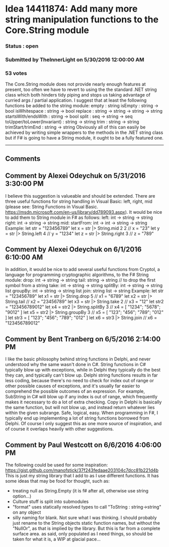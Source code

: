 # Idea 14411874: Add many more string manipulation functions to the Core.String module #

### Status : open

### Submitted by TheInnerLight on 5/30/2016 12:00:00 AM

### 53 votes

The Core.String module does not provide nearly enough features at present, too often we have to revert to using the the standard .NET string class which both hinders tidy piping and stops us taking advantage of curried args / partial application.
I suggest that at least the following functions be added to the string module:
empty : string
isEmpty : string -> bool
isWhitespace : string -> bool
replace : string -> string -> string -> string
startsWith/endsWith : string -> bool
split : seq<char> -> string -> seq<string>
toUpper/toLower(Invariant) : string -> string
trim : string -> string
trimStart/trimEnd : string -> string
Obviously all of this can easily be achieved by writing simple wrappers to the methods in the .NET string class but if F# is going to have a String module, it ought to be a fully featured one.


------------------------
## Comments


## Comment by Alexei Odeychuk on 5/31/2016 3:30:00 PM
I believe this suggestion is valueable and should be extended. There are three useful functions for string handling in Visual Basic: left, right, mid (please see: String Functions in Visual Basic. https://msdn.microsoft.com/en-us/library/dd789093.aspx).
It would be nice to add them to String module in F# as follows:
left: int -> string -> string
right: int -> string -> string
mid: startFrom: int -> int -> string -> string
Example:
let str = "123456789"
let x = str |> String.mid 2 2 // x = "23"
let y = str |> String.left 4 // y = "1234"
let z = str |> String.right 3 // z = "789"


## Comment by Alexei Odeychuk on 6/1/2016 6:10:00 AM
In addition, it would be nice to add several useful functions from Cryptol, a language for programming cryptographic algorithms, to the F# String module:
drop: int -> string -> string
tail: string -> string // to drop the first symbol from a string
take: int -> string -> string
splitBy: int -> string -> string list
groupBy: int -> string -> string list
join: string list -> string
Example:
let str = "123456789"
let x1 = str |> String.drop 5 // x1 = "6789"
let x2 = str |> String.tail // x2 = "23456789"
let x3 = str |> String.take 2 // x3 = "12"
let str2 = "123456789012"
let x4 = str2 |> String.splitBy 3 // x4 = [ "1234"; "5678"; "9012" ]
let x5 = str2 |> String.groupBy 3 // x5 = [ "123"; "456"; "789"; "012" ]
let str3 = [ "123"; "456"; "789"; "012" ]
let x6 = str3 |> String.join // x6 = "123456789012"


## Comment by Bent Tranberg on 6/5/2016 2:14:00 PM
I like the basic philosophy behind string functions in Delphi, and never understood why the same wasn't done in C#.
String functions in C# typically blow up with exceptions, while in Delphi they typically do the best they can, and typically can't blow up. Delphi string functions results in far less coding, because there's no need to check for index out of range or other possible causes of exceptions, and it's usually far easier to comprehend the possible outcomes of an expression.
For example, SubString in C# will blow up if any index is out of range, which frequently makes it necessary to do a lot of extra checking. Copy in Delphi is basically the same function, but will not blow up, and instead return whatever lies within the given subrange. Safe, logical, easy.
When programming in F#, I typically end up implementing a lot of string functions borrowed from Delphi.
Of course I only suggest this as one more source of inspiration, and of course it overlaps heavily with other suggestions.


## Comment by Paul Westcott on 6/6/2016 4:06:00 PM
The following could be used for some inspiration:
https://gist.github.com/manofstick/37f243fedaae203104c7dcc81b221d4b
This is just my string library that I add to as I use different functions. It has some ideas that may be food for thought, such as:
- treating null as String.Empty (it is f# after all, otherwise use string option...)
- Culture stuff is split into submodules
- "format" uses statically resolved types to call "ToString : string->string" on any object
- silly naming for blank. Not sure what I was thinking. I should probably just rename to the String objects static function names, but without the "NullOr", as that is implied by the library.
But this is far from a complete surface area. as said, only populated as I need things, so should be taken for what it is, a WIP at glacial pace...

